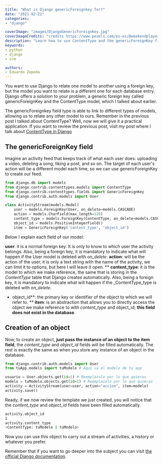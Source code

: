 ```yaml
---
title: "What is Django genericForeignkey for?"
date: "2021-02-22"
categories:
- "django"

coverImage: "images/DjangoGenericForeignKey.jpg"
coverImageCredits: "credits https://www.pexels.com/es-es/@weekendplayer/"
description: "Learn how to use ContentType and the genericForeignKey field type in Django to relate an object to different model types."
keywords:
- python
- django
- orm

authors:
- Eduardo Zepeda
---
```


You want to use Django to relate one model to another using a foreign key, but the model you want to relate is a different one for each database entry. Django offers a solution to your problem, a generic foreign key called genericForeignKey and the ContentType model, which I talked about earlier.

The genericForeignkey field type is able to link to different types of models, allowing us to relate any other model to ours. Remember in the previous post I talked about ContentType? Well, now we will give it a practical application. If you want to review the previous post, visit my post where I talk about [ContentType in Django](/en/what-does-the-contenttype-application-do-in-django/)

## The genericForeignKey field

Imagine an activity feed that keeps track of what each user does: uploading a video, deleting a song, liking a post, and so on. The target of each user's action will be a different model each time, so we can use genericForeignKey to create our feed.

```python
from django.db import models
from django.contrib.contenttypes.models import ContentType
from django.contrib.contenttypes.fields import GenericForeignKey
from django.contrib.auth.models import User

class ActivityStream(models.Model)
    user = models.ForeignKey(User, on_delete=models.CASCADE)
    action = models.CharField(max_length=128)
    content_type = models.ForeignKey(ContentType, on_delete=models.CASCADE)
    object_id = models.PositiveIntegerField()
    item = GenericForeignKey('content_type', 'object_id')
```

Below I explain each field of our model:

**user**: it is a normal foreign key. It is only to know to which user the activity belongs. Also, being a foreign key, it is mandatory to indicate what will happen if the User model is deleted with _on_delete_.
**action**: will be the action of the user, it is only a text string with the name of the activity, we can limit it to options, but here I will leave it open.
** **content_type**: it is the model to which we make reference, the same that is storing in the _ContentType_ table that Django creates automatically. Also, being a foreign key, it is mandatory to indicate what will happen if the _ContentType_type is deleted with _on_delete_.
* object_id**: the primary key or identifier of the object to which we will refer to.
** **item**: is an abstraction that allows you to directly access the object we make reference to with _content_type_ and object_id; **this field does not exist in the database**.

## Creation of an object

Now, to create an object, **just pass the instance of an object to the item field**, the _content_type_ and _object_id_ fields will be filled automatically. The rest is exactly the same as when you store any instance of an object in the database.

```python
from django.contrib.auth.models import User
from tuApp.models import tuModelo # Aquí va el modelo de tu app

usuario = User.objects.get(id=1) # Reemplazalo por lo que quieras
modelo = tuModelo.objects.get(id=1) # Reemplazalo por lo que quieras
activity = ActivityStream(user=user, action="accion", item=modelo)
activity.save()
```

Ready, if we now review the template we just created, you will notice that the _content_type_ and _object_id_ fields have been filled automatically.

```bash
activity.object_id
1
activity.content_type
<ContentType: tuModelo | tuModelo>
```

Now you can use this object to carry out a stream of activities, a history or whatever you prefer.

Remember that if you want to go deeper into the subject you can visit [the official Django documentation](https://docs.djangoproject.com/en/3.1/ref/contrib/contenttypes/).